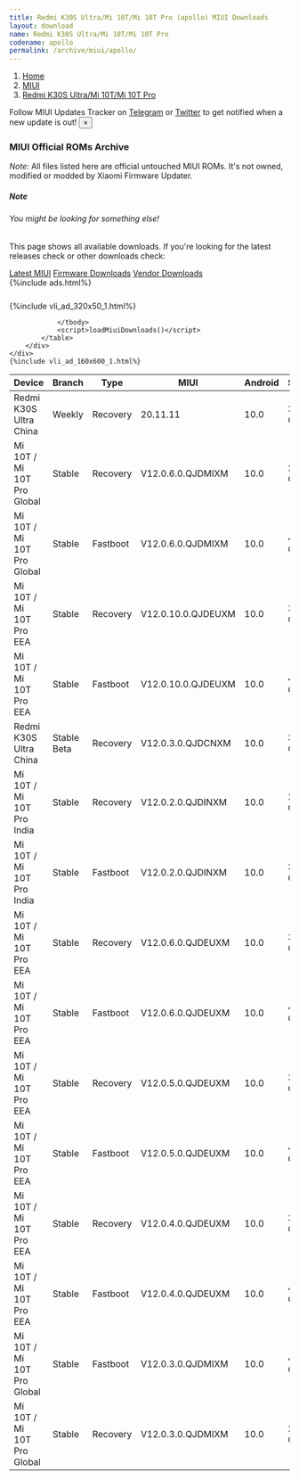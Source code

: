 ```yaml
---
title: Redmi K30S Ultra/Mi 10T/Mi 10T Pro (apollo) MIUI Downloads
layout: download
name: Redmi K30S Ultra/Mi 10T/Mi 10T Pro
codename: apollo
permalink: /archive/miui/apollo/
---
```

<nav aria-label="breadcrumb">
    <ol class="breadcrumb">
        <li class="breadcrumb-item"><a href="/">Home</a></li>
        <li class="breadcrumb-item"><a href="/miui/">MIUI</a></li>
        <li class="breadcrumb-item active" aria-current="page"><a href="/miui/apollo/">Redmi K30S Ultra/Mi 10T/Mi 10T Pro</a></li>
    </ol>
</nav>
<div class="alert alert-primary alert-dismissible fade show" role="alert">
    Follow MIUI Updates Tracker on <a href="https://t.me/MIUIUpdatesTracker" class="alert-link">Telegram</a>
     or <a href="https://twitter.com/MiFwUpdater" class="alert-link">Twitter</a> to get notified when a new update is out!
    <button type="button" class="close" data-dismiss="alert" aria-label="Close">
        <span aria-hidden="true">&times;</span>
    </button>
</div>

### MIUI Official ROMs Archive
*Note*: All files listed here are official untouched MIUI ROMs. It's not owned, modified or modded by Xiaomi Firmware Updater.
<div class="card">
  <div class="card-body">
    <h5 class="card-title">Note</h5>
    <h6 class="card-subtitle mb-2 text-muted">You might be looking for something else!</h6>
    <p class="card-text">This page shows all available downloads.
     If you're looking for the latest releases check or other downloads check:</p>
    <a href="/miui/apollo/" class="card-link">Latest MIUI</a>
    <a href="/firmware/apollo/" class="card-link">Firmware Downloads</a>
    <a href="/vendor/apollo/" class="card-link">Vendor Downloads</a>
  </div>
</div>
{%include ads.html%}
<div class="row justify-content-center">
    <div class="col-10">
        <div class="table-responsive-md" style="margin-top: 25px;">
            {%include vli_ad_320x50_1.html%}
            <table id="miui" class="display dt-responsive nowrap compact table table-striped table-hover table-sm">
                <thead class="thead-dark">
                    <tr>
                        <th data-ref="device">Device</th>
                        <th data-ref="branch">Branch</th>
                        <th data-ref="type">Type</th>
                        <th data-ref="miui">MIUI</th>
                        <th data-ref="android">Android</th>
                        <th data-ref="size">Size</th>
                        <th data-ref="size">Date</th>
                        <th data-ref="link">Link</th>
                    </tr>
                </thead>
                <tbody>
                <tr><td>Redmi K30S Ultra China</td><td>Weekly</td><td>Recovery</td><td>20.11.11</td><td>10.0</td><td>3.6 GB</td><td>2020-11-12</td><td><a href="/miui/apollo/weekly/20.11.11/">Download</a></td></tr>
<tr><td>Mi 10T / Mi 10T Pro Global</td><td>Stable</td><td>Recovery</td><td>V12.0.6.0.QJDMIXM</td><td>10.0</td><td>2.9 GB</td><td>2020-11-03</td><td><a href="/miui/apollo/stable/V12.0.6.0.QJDMIXM/">Download</a></td></tr>
<tr><td>Mi 10T / Mi 10T Pro Global</td><td>Stable</td><td>Fastboot</td><td>V12.0.6.0.QJDMIXM</td><td>10.0</td><td>4.4 GB</td><td>2020-10-28</td><td><a href="/miui/apollo/stable/V12.0.6.0.QJDMIXM/">Download</a></td></tr>
<tr><td>Mi 10T / Mi 10T Pro EEA</td><td>Stable</td><td>Recovery</td><td>V12.0.10.0.QJDEUXM</td><td>10.0</td><td>3.0 GB</td><td>2020-10-28</td><td><a href="/miui/apollo/stable/V12.0.10.0.QJDEUXM/">Download</a></td></tr>
<tr><td>Mi 10T / Mi 10T Pro EEA</td><td>Stable</td><td>Fastboot</td><td>V12.0.10.0.QJDEUXM</td><td>10.0</td><td>4.4 GB</td><td>2020-10-17</td><td><a href="/miui/apollo/stable/V12.0.10.0.QJDEUXM/">Download</a></td></tr>
<tr><td>Redmi K30S Ultra China</td><td>Stable Beta</td><td>Recovery</td><td>V12.0.3.0.QJDCNXM</td><td>10.0</td><td>3.5 GB</td><td>2020-10-26</td><td><a href="/miui/apollo/stable beta/V12.0.3.0.QJDCNXM/">Download</a></td></tr>
<tr><td>Mi 10T / Mi 10T Pro India</td><td>Stable</td><td>Recovery</td><td>V12.0.2.0.QJDINXM</td><td>10.0</td><td>2.9 GB</td><td>2020-10-19</td><td><a href="/miui/apollo/stable/V12.0.2.0.QJDINXM/">Download</a></td></tr>
<tr><td>Mi 10T / Mi 10T Pro India</td><td>Stable</td><td>Fastboot</td><td>V12.0.2.0.QJDINXM</td><td>10.0</td><td>3.7 GB</td><td>2020-09-26</td><td><a href="/miui/apollo/stable/V12.0.2.0.QJDINXM/">Download</a></td></tr>
<tr><td>Mi 10T / Mi 10T Pro EEA</td><td>Stable</td><td>Recovery</td><td>V12.0.6.0.QJDEUXM</td><td>10.0</td><td>3.0 GB</td><td>2020-10-15</td><td><a href="/miui/apollo/stable/V12.0.6.0.QJDEUXM/">Download</a></td></tr>
<tr><td>Mi 10T / Mi 10T Pro EEA</td><td>Stable</td><td>Fastboot</td><td>V12.0.6.0.QJDEUXM</td><td>10.0</td><td>4.4 GB</td><td>2020-09-26</td><td><a href="/miui/apollo/stable/V12.0.6.0.QJDEUXM/">Download</a></td></tr>
<tr><td>Mi 10T / Mi 10T Pro EEA</td><td>Stable</td><td>Recovery</td><td>V12.0.5.0.QJDEUXM</td><td>10.0</td><td>3.0 GB</td><td>2020-10-12</td><td><a href="/miui/apollo/stable/V12.0.5.0.QJDEUXM/">Download</a></td></tr>
<tr><td>Mi 10T / Mi 10T Pro EEA</td><td>Stable</td><td>Fastboot</td><td>V12.0.5.0.QJDEUXM</td><td>10.0</td><td>4.4 GB</td><td>2020-09-22</td><td><a href="/miui/apollo/stable/V12.0.5.0.QJDEUXM/">Download</a></td></tr>
<tr><td>Mi 10T / Mi 10T Pro EEA</td><td>Stable</td><td>Recovery</td><td>V12.0.4.0.QJDEUXM</td><td>10.0</td><td>3.0 GB</td><td>2020-10-09</td><td><a href="/miui/apollo/stable/V12.0.4.0.QJDEUXM/">Download</a></td></tr>
<tr><td>Mi 10T / Mi 10T Pro EEA</td><td>Stable</td><td>Fastboot</td><td>V12.0.4.0.QJDEUXM</td><td>10.0</td><td>4.4 GB</td><td>2020-09-14</td><td><a href="/miui/apollo/stable/V12.0.4.0.QJDEUXM/">Download</a></td></tr>
<tr><td>Mi 10T / Mi 10T Pro Global</td><td>Stable</td><td>Fastboot</td><td>V12.0.3.0.QJDMIXM</td><td>10.0</td><td>4.3 GB</td><td>2020-09-26</td><td><a href="/miui/apollo/stable/V12.0.3.0.QJDMIXM/">Download</a></td></tr>
<tr><td>Mi 10T / Mi 10T Pro Global</td><td>Stable</td><td>Recovery</td><td>V12.0.3.0.QJDMIXM</td><td>10.0</td><td>2.9 GB</td><td>None</td><td><a href="/miui/apollo/stable/V12.0.3.0.QJDMIXM/">Download</a></td></tr>

                </tbody>
                <script>loadMiuiDownloads()</script>
            </table>
        </div>
    </div>
    {%include vli_ad_160x600_1.html%}
</div>

